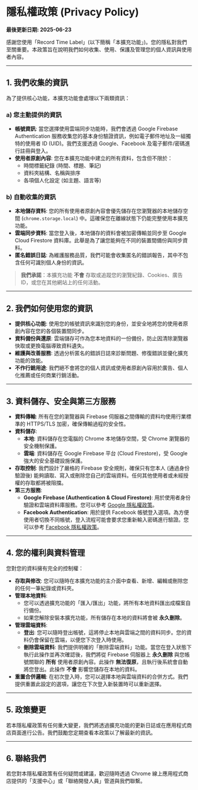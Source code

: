 # 隱私權政策 (Privacy Policy)

**最後更新日期: 2025-06-23**

感謝您使用「Record Time Label」(以下簡稱「本擴充功能」)。您的隱私對我們至關重要。本政策旨在說明我們如何收集、使用、保護及管理您的個人資訊與使用者內容。

---

## 1. 我們收集的資訊

為了提供核心功能，本擴充功能會處理以下兩類資訊：

### a) 您主動提供的資訊
- **帳號資訊**: 當您選擇使用雲端同步功能時，我們會透過 Google Firebase Authentication 服務收集您的基本身份驗證資訊，例如電子郵件地址及一組獨特的使用者 ID (UID)。我們支援透過 Google、Facebook 及電子郵件/密碼進行註冊與登入。
- **使用者原創內容**: 您在本擴充功能中建立的所有資料，包含但不限於：
    - 時間標籤紀錄 (時間、標題、筆記)
    - 資料夾結構、名稱與排序
    - 各項個人化設定 (如主題、語言等)

### b) 自動收集的資訊
- **本地儲存資料**: 您的所有使用者原創內容會優先儲存在您瀏覽器的本地儲存空間 (`chrome.storage.local`) 中。這確保您在離線狀態下仍能完整使用本擴充功能。
- **雲端同步資料**: 當您登入後，本地儲存的資料會被加密傳輸並同步至 Google Cloud Firestore 資料庫。此舉是為了讓您能夠在不同的裝置間備份與同步資料。
- **匿名錯誤日誌**: 為維護服務品質，我們可能會收集匿名的錯誤報告，其中不包含任何可識別個人身份的資訊。

> **我們承諾**：本擴充功能 **不會** 存取或追蹤您的瀏覽紀錄、Cookies、廣告 ID，或您在其他網站上的任何活動。

---

## 2. 我們如何使用您的資訊

- **提供核心功能**: 使用您的帳號資訊來識別您的身份，並安全地將您的使用者原創內容在您的各個裝置間同步。
- **資料備份與還原**: 雲端儲存可作為您本地資料的一份備份，防止因清除瀏覽器快取或更換電腦導致資料遺失。
- **維護與改善服務**: 透過分析匿名的錯誤日誌來診斷問題、修復錯誤並優化擴充功能的效能。
- **不作行銷用途**: 我們絕不會將您的個人資訊或使用者原創內容用於廣告、個人化推薦或任何商業行銷活動。

---

## 3. 資料儲存、安全與第三方服務

- **資料傳輸**: 所有在您的瀏覽器與 Firebase 伺服器之間傳輸的資料均使用行業標準的 HTTPS/TLS 加密，確保傳輸過程的安全性。
- **資料儲存**:
    - **本地**: 資料儲存在您電腦的 Chrome 本地儲存空間，受 Chrome 瀏覽器的安全機制保護。
    - **雲端**: 資料儲存在 Google Firebase 平台 (Cloud Firestore)，受 Google 強大的安全基礎設施保護。
- **存取控制**: 我們設計了嚴格的 Firebase 安全規則，確保只有您本人 (通過身份驗證後) 能夠讀取、寫入或刪除您自己的雲端資料。任何其他使用者或未經授權的存取都將被阻擋。
- **第三方服務**:
    - **Google Firebase (Authentication & Cloud Firestore)**: 用於使用者身份驗證和雲端資料庫服務。您可以參考 [Google 隱私權政策](https://policies.google.com/privacy)。
    - **Facebook Authentication**: 用於提供 Facebook 帳號登入選項。為方便使用者切換不同帳號，登入流程可能會要求您重新輸入密碼進行驗證。您可以參考 [Facebook 隱私權政策](https://www.facebook.com/about/privacy)。

---

## 4. 您的權利與資料管理

您對您的資料擁有完全的控制權：

- **存取與修改**: 您可以隨時在本擴充功能的主介面中查看、新增、編輯或刪除您的任何一筆紀錄或資料夾。
- **管理本地資料**:
    - 您可以透過擴充功能的「匯入/匯出」功能，將所有本地資料匯出成檔案自行備份。
    - 如果您解除安裝本擴充功能，所有儲存在本地的資料將會被 **永久刪除**。
- **管理雲端資料**:
    - **登出**: 您可以隨時登出帳號，這將停止本地與雲端之間的資料同步。您的資料仍會保留在雲端，以便您下次登入時使用。
    - **刪除雲端資料**: 我們提供明確的「刪除雲端資料」功能。當您在登入狀態下執行此操作並再次確認後，我們將從 Firebase 伺服器上 **永久刪除** 與您帳號關聯的 **所有** 使用者原創內容。此操作 **無法復原**，且執行後系統會自動將您登出。此操作 **不會** 影響您儲存在本地的資料。
- **重置合併邏輯**: 在初次登入時，您可以選擇本地與雲端資料的合併方式。我們提供重置此設定的選項，讓您在下次登入新裝置時可以重新選擇。

---

## 5. 政策變更

若本隱私權政策有任何重大變更，我們將透過擴充功能的更新日誌或在應用程式商店頁面進行公告。我們鼓勵您定期查看本政策以了解最新的資訊。

---

## 6. 聯絡我們

若您對本隱私權政策有任何疑問或建議，歡迎隨時透過 Chrome 線上應用程式商店提供的「支援中心」或「聯絡開發人員」管道與我們聯繫。 